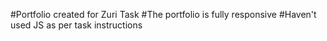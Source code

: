 #Portfolio created for Zuri Task
#The portfolio is fully responsive
#Haven't used JS as per task instructions